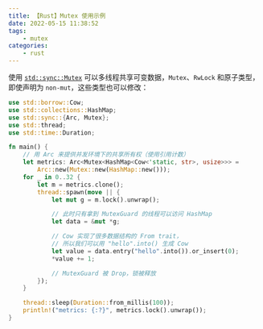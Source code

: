 ```yaml
---
title: 【Rust】Mutex 使用示例
date: 2022-05-15 11:38:52
tags:
    - mutex
categories:
    - rust
---
```


使用 [`std::sync::Mutex`](https://doc.rust-lang.org/std/sync/struct.Mutex.html) 可以多线程共享可变数据，`Mutex`、`RwLock` 和原子类型，即使声明为 `non-mut`，这些类型也可以修改：

```rust
use std::borrow::Cow;
use std::collections::HashMap;
use std::sync::{Arc, Mutex};
use std::thread;
use std::time::Duration;

fn main() {
    // 用 Arc 来提供并发环境下的共享所有权（使用引用计数）
    let metrics: Arc<Mutex<HashMap<Cow<'static, str>, usize>>> =
        Arc::new(Mutex::new(HashMap::new()));
    for _ in 0..32 {
        let m = metrics.clone();
        thread::spawn(move || {
            let mut g = m.lock().unwrap();

            // 此时只有拿到 MutexGuard 的线程可以访问 HashMap
            let data = &mut *g;

            // Cow 实现了很多数据结构的 From trait，
            // 所以我们可以用 "hello".into() 生成 Cow
            let value = data.entry("hello".into()).or_insert(0);
            *value += 1;

            // MutexGuard 被 Drop，锁被释放
        });
    }

    thread::sleep(Duration::from_millis(100));
    println!("metrics: {:?}", metrics.lock().unwrap());
}
```